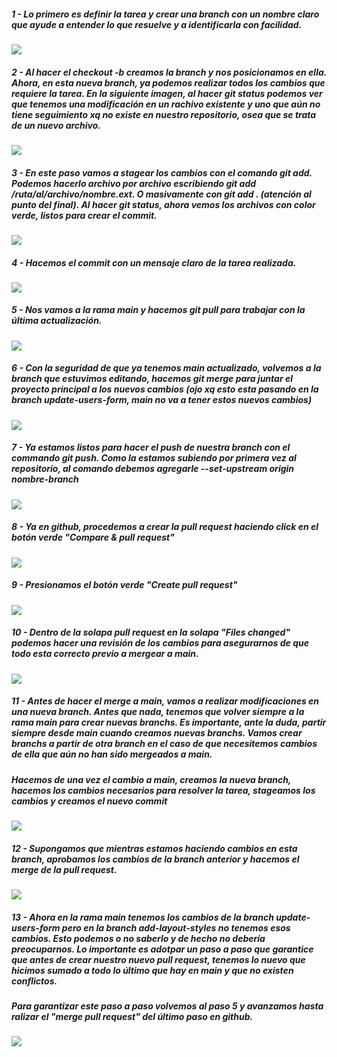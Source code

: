 ##### 1 - Lo primero es definir la tarea y crear una branch con un nombre claro que ayude a entender lo que resuelve y a identificarla con facilidad.

![](https://github.com/adrianmdp/ada8-frontend/blob/main/43%20-%20Git%20Branch%20y%20Pull%20Request/images/unknown.png?raw=true)

##### 2 - Al hacer el checkout -b creamos la branch y nos posicionamos en ella. Ahora, en esta nueva branch, ya podemos realizar todos los cambios que requiere la tarea. En la siguiente imagen, al hacer git status podemos ver que tenemos una modificación en un rachivo existente y uno que aún no tiene seguimiento xq no existe en nuestro repositorio, osea que se trata de un nuevo archivo.

![](https://github.com/adrianmdp/ada8-frontend/blob/main/43%20-%20Git%20Branch%20y%20Pull%20Request/images/unknown2.png?raw=true)

##### 3 - En este paso vamos a stagear los cambios con el comando git add. Podemos hacerlo archivo por archivo escribiendo git add /ruta/al/archivo/nombre.ext. O masivamente con git add . (atención al punto del final). Al hacer git status, ahora vemos los archivos con color verde, listos para crear el commit.

![](https://github.com/adrianmdp/ada8-frontend/blob/main/43%20-%20Git%20Branch%20y%20Pull%20Request/images/unknown3.png?raw=true)

##### 4 - Hacemos el commit con un mensaje claro de la tarea realizada.

![](https://github.com/adrianmdp/ada8-frontend/blob/main/43%20-%20Git%20Branch%20y%20Pull%20Request/images/unknown4.png?raw=true)

##### 5 - Nos vamos a la rama main y hacemos git pull para trabajar con la última actualización.

![](https://github.com/adrianmdp/ada8-frontend/blob/main/43%20-%20Git%20Branch%20y%20Pull%20Request/images/unknown5.png?raw=true)

##### 6 - Con la seguridad de que ya tenemos main actualizado, volvemos a la branch que estuvimos editando, hacemos git merge para juntar el proyecto principal a los nuevos cambios (ojo xq esto esta pasando en la branch update-users-form, main no va a tener estos nuevos cambios)

![](https://github.com/adrianmdp/ada8-frontend/blob/main/43%20-%20Git%20Branch%20y%20Pull%20Request/images/unknown6.png?raw=true)

##### 7 - Ya estamos listos para hacer el push de nuestra branch con el commando git push. Como la estamos subiendo por primera vez al repositorio, al comando debemos agregarle --set-upstream origin nombre-branch

![](https://github.com/adrianmdp/ada8-frontend/blob/main/43%20-%20Git%20Branch%20y%20Pull%20Request/images/unknown7.png?raw=true)

##### 8 - Ya en github, procedemos a crear la pull request haciendo click en el botón verde "Compare & pull request"

![](https://github.com/adrianmdp/ada8-frontend/blob/main/43%20-%20Git%20Branch%20y%20Pull%20Request/images/unknown8.png?raw=true)

##### 9 - Presionamos el botón verde "Create pull request"

![](https://github.com/adrianmdp/ada8-frontend/blob/main/43%20-%20Git%20Branch%20y%20Pull%20Request/images/unknown9.png?raw=true)

##### 10 - Dentro de la solapa pull request en la solapa "Files changed" podemos hacer una revisión de los cambios para asegurarnos de que todo esta correcto previo a mergear a main.

![](https://github.com/adrianmdp/ada8-frontend/blob/main/43%20-%20Git%20Branch%20y%20Pull%20Request/images/unknown10.png?raw=true)

##### 11 - Antes de hacer el merge a main, vamos a realizar modificaciones en una nueva branch. Antes que nada, tenemos que volver siempre a la rama main para crear nuevas branchs. Es importante, ante la duda, partir siempre desde main cuando creamos nuevas branchs. Vamos crear branchs a partir de otra branch en el caso de que necesitemos cambios de ella que aún no han sido mergeados a main.

##### Hacemos de una vez el cambio a main, creamos la nueva branch, hacemos los cambios necesarios para resolver la tarea, stageamos los cambios y creamos el nuevo commit

![](https://github.com/adrianmdp/ada8-frontend/blob/main/43%20-%20Git%20Branch%20y%20Pull%20Request/images/unknown11.png?raw=true)

##### 12 - Supongamos que mientras estamos haciendo cambios en esta branch, aprobamos los cambios de la branch anterior y hacemos el merge de la pull request.

![](https://github.com/adrianmdp/ada8-frontend/blob/main/43%20-%20Git%20Branch%20y%20Pull%20Request/images/unknown12.png?raw=true)

##### 13 - Ahora en la rama main tenemos los cambios de la branch update-users-form pero en la branch add-layout-styles no tenemos esos cambios. Esto podemos o no saberlo y de hecho no debería preocuparnos. Lo importante es adotpar un paso a paso que garantice que antes de crear nuestro nuevo pull request, tenemos lo nuevo que hicimos sumado a todo lo último que hay en main y que no existen conflictos.

##### Para garantizar este paso a paso volvemos al paso 5 y avanzamos hasta ralizar el "merge pull request" del último paso en github.

![](https://github.com/adrianmdp/ada8-frontend/blob/main/43%20-%20Git%20Branch%20y%20Pull%20Request/images/unknown13.png?raw=true)
